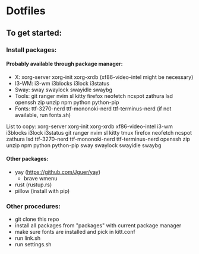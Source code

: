 # Dotfiles

## To get started:

### Install packages:

#### Probably available through package manager:

- X: xorg-server xorg-init xorg-xrdb (xf86-video-intel might be necessary)
- I3-WM: i3-wm i3blocks i3lock i3status
- Sway: sway swaylock swayidle swaybg
- Tools: git ranger nvim sl kitty firefox neofetch ncspot zathura lsd openssh zip unzip npm python python-pip
- Fonts: ttf-3270-nerd ttf-mononoki-nerd ttf-terminus-nerd (if not available, run fonts.sh)

List to copy:
xorg-server xorg-init xorg-xrdb xf86-video-intel i3-wm i3blocks i3lock i3status git ranger nvim sl kitty tmux firefox neofetch ncspot zathura lsd ttf-3270-nerd ttf-mononoki-nerd ttf-terminus-nerd openssh zip unzip npm python python-pip sway swaylock swayidle swaybg

#### Other packages:

- yay (https://github.com/Jguer/yay)
    - brave wmenu
- rust (rustup.rs)
- pillow (install with pip)

### Other procedures:

- git clone this repo
- install all packages from "packages" with current package manager
- make sure fonts are installed and pick in kitt.conf
- run link.sh
- run settings.sh


